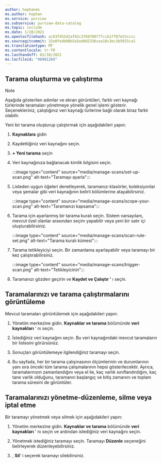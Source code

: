 ```yaml
---
author: hophanms
ms.author: hophan
ms.service: purview
ms.subservice: purview-data-catalog
ms.topic: include
ms.date: 1/20/2021
ms.openlocfilehash: ac83f455d2af82c3f6970077fccb17f07e53cccc
ms.sourcegitcommit: 32e0fedb80b5a5ed0d2336cea18c3ec3b5015ca1
ms.translationtype: MT
ms.contentlocale: tr-TR
ms.lasthandoff: 03/30/2021
ms.locfileid: "98901269"
---
```

## <a name="creating-and-running-a-scan"></a>Tarama oluşturma ve çalıştırma

> [!Note] 
> Aşağıda gösterilen adımlar ve ekran görüntüleri, farklı veri kaynağı türlerinde taramaları yönetmeye yönelik genel işlemi gösterir. Seçenekleriniz, çalıştığınız veri kaynağı türlerine bağlı olarak biraz farklı olabilir.

Yeni bir tarama oluşturup çalıştırmak için aşağıdakileri yapın:

1. **Kaynaklara** gidin

1. Kaydettiğiniz veri kaynağını seçin.

1. **+ Yeni tarama** seçin

1. Veri kaynağınıza bağlanacak kimlik bilgisini seçin. 

   :::image type="content" source="media/manage-scans/set-up-scan.png" alt-text="Taramayı ayarla":::

1. Listeden uygun öğeleri denetleyerek, taramanızı klasörler, koleksiyonlar veya şemalar gibi veri kaynağının belirli bölümlerine atayabilirsiniz.

   :::image type="content" source="media/manage-scans/scope-your-scan.png" alt-text="Taramanızı kapsama":::

1. Tarama için ayarlanmış bir tarama kuralı seçin. Sistem varsayılanı, mevcut özel olanlar arasından seçim yapabilir veya yeni bir satır içi oluşturabilirsiniz.

   :::image type="content" source="media/manage-scans/scan-rule-set.png" alt-text="Tarama kuralı kümesi":::

1. Tarama tetikleyiciyi seçin. Bir zamanlama ayarlayabilir veya taramayı bir kez çalıştırabilirsiniz.

   :::image type="content" source="media/manage-scans/trigger-scan.png" alt-text="Tetikleyicinin":::

1. Taramanızı gözden geçirin ve **Kaydet ve Çalıştır '** ı seçin.

## <a name="viewing-your-scans-and-scan-runs"></a>Taramalarınızı ve tarama çalıştırmalarını görüntüleme

Mevcut taramaları görüntülemek için aşağıdakileri yapın:

1. Yönetim merkezine gidin. **Kaynaklar ve tarama** bölümünde **veri kaynakları** ' nı seçin. 

2. İstediğiniz veri kaynağını seçin. Bu veri kaynağındaki mevcut taramaların bir listesini görürsünüz.

3. Sonuçları görüntülemeye ilgilendiğiniz taramayı seçin.

4. Bu sayfada, her bir tarama çalışmasının ölçümlerinin ve durumlarının yanı sıra önceki tüm tarama çalışmalarının hepsi gösterilecektir. Ayrıca, taramalarınızın zamanlandığını veya el ile, kaç varlık sınıflandırdığını, kaç tane varlık olduğunu, taramanın başlangıç ve bitiş zamanını ve toplam tarama süresini de görüntüler.

## <a name="manage-your-scans---edit-delete-or-cancel"></a>Taramalarınızı yönetme-düzenleme, silme veya iptal etme

Bir taramayı yönetmek veya silmek için aşağıdakileri yapın:

1. Yönetim merkezine gidin. **Kaynaklar ve tarama** bölümünde **veri kaynakları** ' nı seçin ve ardından istediğiniz veri kaynağını seçin.

2. Yönetmek istediğiniz taramayı seçin. Taramayı **Düzenle** seçeneğini belirleyerek düzenleyebilirsiniz.

3. , **Sil**' i seçerek taramayı silebilirsiniz. 
